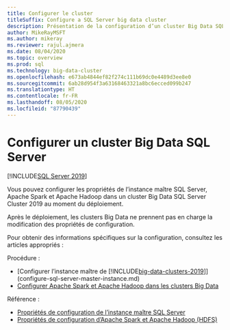 ```yaml
---
title: Configurer le cluster
titleSuffix: Configure a SQL Server big data cluster
description: Présentation de la configuration d’un cluster Big Data SQL Server
author: MikeRayMSFT
ms.author: mikeray
ms.reviewer: rajul.ajmera
ms.date: 08/04/2020
ms.topic: overview
ms.prod: sql
ms.technology: big-data-cluster
ms.openlocfilehash: e673ab4844ef82f274c111b69dc0e4489d3ee8e0
ms.sourcegitcommit: 6ab28d954f3a63168463321a8bc6ecced099b247
ms.translationtype: HT
ms.contentlocale: fr-FR
ms.lasthandoff: 08/05/2020
ms.locfileid: "87790439"
---
```

# <a name="configure-a-sql-server-big-data-cluster"></a>Configurer un cluster Big Data SQL Server

[!INCLUDE[SQL Server 2019](../includes/applies-to-version/sqlserver2019.md)]

Vous pouvez configurer les propriétés de l’instance maître SQL Server, Apache Spark et Apache Hadoop dans un cluster Big Data SQL Server Cluster 2019 au moment du déploiement.

Après le déploiement, les clusters Big Data ne prennent pas en charge la modification des propriétés de configuration.

Pour obtenir des informations spécifiques sur la configuration, consultez les articles appropriés :

Procédure : 
- [Configurer l’instance maître de [!INCLUDE[big-data-clusters-2019](../includes/ssbigdataclusters-ss-nover.md)]](configure-sql-server-master-instance.md)
- [Configurer Apache Spark et Apache Hadoop dans les clusters Big Data](configure-spark-hdfs.md)

Référence : 
- [Propriétés de configuration de l’instance maître SQL Server](reference-config-master-instance.md)
- [Propriétés de configuration d’Apache Spark et Apache Hadoop (HDFS)](reference-config-spark-hadoop.md)
